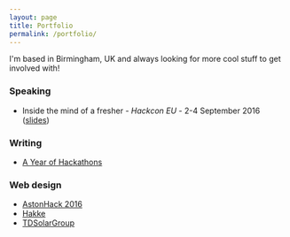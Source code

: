 ```yaml
---
layout: page
title: Portfolio
permalink: /portfolio/
---
```


I'm based in Birmingham, UK and always looking for more cool stuff to get involved with!

### Speaking

* Inside the mind of a fresher - _Hackcon EU_ - 2-4 September 2016 ([slides](https://drive.google.com/open?id=1Qr_jcpRnPklwT8k5fbx6CoVugHAFBX8HmdTkq21wj1w))

### Writing

* [A Year of Hackathons](https://medium.com/major-league-hacking/a-year-of-hackathons-f3d254f97462)

### Web design

* [AstonHack 2016](https://astonhack.co.uk/)
* [Hakke](http://hakke.net/)
* [TDSolarGroup](http://tdsolargroup.org/)
